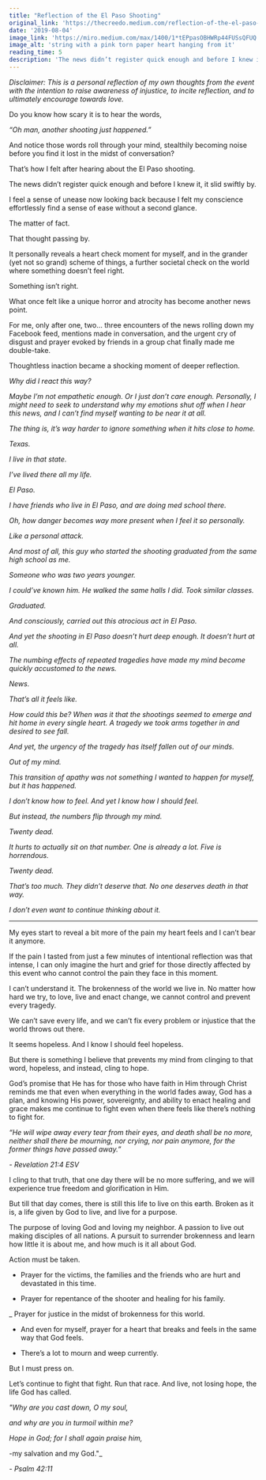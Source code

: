 ```yaml
---
title: "Reflection of the El Paso Shooting"
original_link: 'https://thecreedo.medium.com/reflection-of-the-el-paso-shooting-ceacbff77256'
date: '2019-08-04'
image_link: 'https://miro.medium.com/max/1400/1*tEPpasOBHWRp44FUSsQFUQ.jpeg'
image_alt: 'string with a pink torn paper heart hanging from it'
reading_time: 5
description: 'The news didn’t register quick enough and before I knew it, it slid swiftly by.'
---
```

_Disclaimer: This is a personal reflection of my own thoughts from the event with the intention to raise awareness of injustice, to incite reflection, and to ultimately encourage towards love._

Do you know how scary it is to hear the words,

_“Oh man, another shooting just happened.”_

And notice those words roll through your mind, stealthily becoming noise before you find it lost in the midst of conversation?

That’s how I felt after hearing about the El Paso shooting.

The news didn’t register quick enough and before I knew it, it slid swiftly by.

I feel a sense of unease now looking back because I felt my conscience effortlessly find a sense of ease without a second glance.

The matter of fact.

That thought passing by.

It personally reveals a heart check moment for myself, and in the grander (yet not so grand) scheme of things, a further societal check on the world where something doesn’t feel right.

Something isn’t right.

What once felt like a unique horror and atrocity has become another news point.

For me, only after one, two… three encounters of the news rolling down my Facebook feed, mentions made in conversation, and the urgent cry of disgust and prayer evoked by friends in a group chat finally made me double-take.

Thoughtless inaction became a shocking moment of deeper reflection.

_Why did I react this way?_

_Maybe I’m not empathetic enough. Or I just don’t care enough. Personally, I might need to seek to understand why my emotions shut off when I hear this news, and I can’t find myself wanting to be near it at all._

_The thing is, it’s way harder to ignore something when it hits close to home._

_Texas._

_I live in that state._

_I’ve lived there all my life._

_El Paso._

_I have friends who live in El Paso, and are doing med school there._

_Oh, how danger becomes way more present when I feel it so personally._

_Like a personal attack._

_And most of all, this guy who started the shooting graduated from the same high school as me._

_Someone who was two years younger._

_I could’ve known him. He walked the same halls I did. Took similar classes._

_Graduated._

_And consciously, carried out this atrocious act in El Paso._

_And yet the shooting in El Paso doesn’t hurt deep enough. It doesn’t hurt at all._

_The numbing effects of repeated tragedies have made my mind become quickly accustomed to the news._

_News._

_That’s all it feels like._

_How could this be? When was it that the shootings seemed to emerge and hit home in every single heart. A tragedy we took arms together in and desired to see fall._

_And yet, the urgency of the tragedy has itself fallen out of our minds._

_Out of my mind._

_This transition of apathy was not something I wanted to happen for myself, but it has happened._

_I don’t know how to feel. And yet I know how I should feel._

_But instead, the numbers flip through my mind._

_Twenty dead._

_It hurts to actually sit on that number. One is already a lot. Five is horrendous._

_Twenty dead._

_That’s too much. They didn’t deserve that. No one deserves death in that way._

_I don’t even want to continue thinking about it._

---

My eyes start to reveal a bit more of the pain my heart feels and I can’t bear it anymore.

If the pain I tasted from just a few minutes of intentional reflection was that intense, I can only imagine the hurt and grief for those directly affected by this event who cannot control the pain they face in this moment.

I can’t understand it. The brokenness of the world we live in. No matter how hard we try, to love, live and enact change, we cannot control and prevent every tragedy.

We can’t save every life, and we can’t fix every problem or injustice that the world throws out there.

It seems hopeless. And I know I should feel hopeless.

But there is something I believe that prevents my mind from clinging to that word, hopeless, and instead, cling to hope.

God’s promise that He has for those who have faith in Him through Christ reminds me that even when everything in the world fades away, God has a plan, and knowing His power, sovereignty, and ability to enact healing and grace makes me continue to fight even when there feels like there’s nothing to fight for.

_“He will wipe away every tear from their eyes, and death shall be no more, neither shall there be mourning, nor crying, nor pain anymore, for the former things have passed away.”_

_- Revelation 21:4 ESV_

I cling to that truth, that one day there will be no more suffering, and we will experience true freedom and glorification in Him.

But till that day comes, there is still this life to live on this earth. Broken as it is, a life given by God to live, and live for a purpose.

The purpose of loving God and loving my neighbor. A passion to live out making disciples of all nations. A pursuit to surrender brokenness and learn how little it is about me, and how much is it all about God.

Action must be taken.

- Prayer for the victims, the families and the friends who are hurt and devastated in this time.

- Prayer for repentance of the shooter and healing for his family.

_ Prayer for justice in the midst of brokenness for this world.

- And even for myself, prayer for a heart that breaks and feels in the same way that God feels.

- There’s a lot to mourn and weep currently.

But I must press on.

Let’s continue to fight that fight. Run that race. And live, not losing hope, the life God has called.

_"Why are you cast down, O my soul,_

_and why are you in turmoil within me?_

_Hope in God; for I shall again praise him,_

-my salvation and my God."_

_- Psalm 42:11_